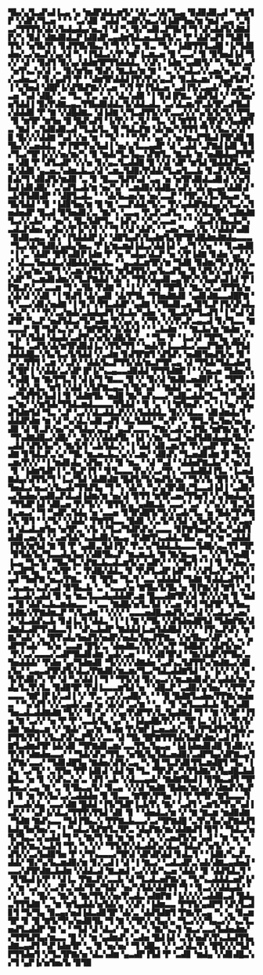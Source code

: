 ▜▙▞▄▜▃▟▚▟▐▃▄▝▄▝▆▟▛▟▟▃▆▜▞▝▟▞▃▞▟▞▜▃▄▝▉▟▉▟▉▃▟▝▚▟▅▜▛▝▞▟▛▞▜▃▅▝▝▝▝▃▞▟▉▝▚▟▟▝▚▟▛▞▅▃▞▟▐▟▛▜▅▞▆▝▆▟▝▃▄▝▃▜▃▞▜▜▜▜▞▟▞▞▙▟▄▟▄▞▅▃▜▝▟▝▚▝▉▞▚▟▊▃▛▜▙▜▝▜▝▟▚▟▟▜▞▟▇▟▛▞▚▝▉▟▝▟▇▟▉▟▃▛▐▟▉▟▛▃▄▟▆▜▟▃▅▃▙▟▜▞▃▝▛▝▟▟▚▟▜▝▜▟▊▜▜▜▞▝▅▜▙▜▚▝▊▟▜▜▙▜▙▃▜▝▜▝▞▝▅▝▊▃▝▜▞▝▐▟█▜▜▜▃▟█▝▐▞▜▟▉▟▅▞▃▞▅▃▛▞▄▞▟▝▚▝▐▜▟▃▞▞▛▝▆▛▐▃▆▃▅▝█▝▃▃▞▝▊▝▉▜▅▟▐▟▝▜▞▞▝▟▝▝▉▟▜▝▉▞▄▞▟▟▆▜▛▜▜▟▟▟▃▝▞▟▚▝▐▟▆▝▄▟▉▜▞▝▚▝▇▟▞▃▞▝▅▜▚▃▚▞▟▝▃▝▉▞▆▜▅▝▉▟▚▝▇▃▙▞▆▝▇▝▝▃▝▞▚▟▃▞▞▃▅▞▅▝▃▝▜▞▃▟▅▃▞▝▊▞▄▟▜▝▛▝▝▟▆▜▛▟▟▟▐▜▚▜▚▞▄▃▛▝▉▃▙▃▆▞▝▜▄▟▜▟▜▝▐▝▄▜▅▟▝▟█▛▐▞▟▜▙▛▇▞▞▃▅▝▚▜▝▛▐▜▟▃▅▝▃▟▐▜▞▃▄▟▞▝▛▃▆▃▞▃▅▝▚▟▝▟█▞▝▃▝▜▃▝▛▃▝▃▚▝▟▃▚▟▉▝▐▝▊▟▐▛▇▃▝▟▟▜▟▝▞▝▚▜▅▞▅▜▟▟▐▝▉▞▛▟▇▃▄▃▜▜▙▟▉▟▟▃▜▞▟▟▃▟▃▝▃▞▟▃▆▞▛▃▙▜▛▃▟▜▙▟▞▟▟▟▉▝▛▝▇▝▞▟█▟▇▃▝▟▐▟▇▝▞▜▃▟▜▜▞▞▛▃▃▞▞▞▚▞▙▜▞▜▞▞▛▜▄▝▉▝▆▜▛▝▆▜▅▝█▝█▟▚▟▜▝▐▞▛▞▝▃▜▞▝▜▃▝▟▝▇▜▜▝▄▜▛▟▚▜▄▟█▜▃▝▇▟▝▃▜▟▉▟▉▃▟▝▜▃▙▜▃▝█▝▜▟▃▛▇▝▟▞▆▞▚▜▜▜▝▜▝▞▙▃▚▞▟▝▉▝█▞▞▞▟▟▇▝▚▟▝▞▅▝▆▝▝▜▞▝▝▝▚▜▚▝▄▞▚▝▅▞▆▃▛▜▙▟▐▜▛▟█▝█▜▙▞▞▃▅▟▟▃▝▛▐▜▛▜▚▞▙▟▐▝▅▞▄▜▃▃▄▟▛▝▟▝▃▟▟▝▃▛▇▟▐▟▊▝▊▜▞▜▃▞▜▛▐▞▞▞▅▞▆▞▚▝▉▝▆▟▞▜▃▜▄▃▚▛▇▜▃▝▇▃▙▝▆▝▅▟█▟▄▟▜▜▛▃▝▟█▝▛▝▟▜▃▟▛▝▞▞▅▝▊▞▄▃▜▃▟▟█▝█▝▞▟▝▟▛▝▆▜▟▝█▟▟▟▜▃▅▝▜▞▟▟▉▝▄▃▅▃▚▟▆▃▙▃▞▟▝▃▆▃▜▟▉▞▛▟▟▞▜▃▅▜▃▃▙▝▊▃▛▞▙▛▇▟▊▟▞▜▝▟▉▟▜▞▆▟▉▝▃▝▊▝█▃▃▜▟▜▚▟▝▃▄▝▅▝▅▜▛▟▉▟▃▟▊▟▝▞▅▜▙▟▐▟▊▟█▞▝▃▚▟▜▃▟▞▆▝▅▞▚▞▝▃▆▟▉▞▟▟█▃▚▟▚▝▟▞▄▃▄▞▟▟▊▟▝▃▙▜▜▟▉▟▛▝▝▟█▜▃▟▃▝▝▝▟▞▙▃▅▞▅▝▅▞▃▃▛▝▐▜▛▃▚▜▃▜▙▃▅▝▅▜▙▜▟▟▝▝▊▝▐▟▉▜▅▞▆▝█▝▇▝▃▃▛▟▟▞▜▞▃▝▛▞▄▟▟▛▇▟▄▞▄▜▃▞▃▜▅▟▅▟▛▝█▃▟▝▉▜▅▟▊▞▃▝▇▞▚▝▃▃▄▝▛▃▛▃▟▜▃▝▃▝▞▟▃▜▛▝▄▟▇▟▇▜▃▞▞▃▙▞▝▝▅▞▚▝█▃▜▟▛▜▃▝▐▟▚▞▝▞▚▞▃▃▅▝▝▝▝▟▃▟▚▜▙▃▙▞▚▃▟▃▛▟▅▞▄▞▙▞▞▛▐▞▚▜▝▞▝▜▝▞▟▝▟▟▚▝▝▃▅▞▚▃▞▞▙▝▞▟▟▟▚▟▉▝▉▟▉▃▄▃▝▟▚▝▐▜▟▟▟▛▐▞▝▟█▜▄▟▚▜▄▟▆▜▄▜▛▜▛▟█▟▆▟▇▟▄▃▃▃▝▜▃▞▟▞▜▟▉▞▄▟▄▜▅▃▝▛▐▞▆▃▆▟▐▟▃▞▟▟▐▟▝▃▞▜▝▞▅▝▝▝▊▃▆▟▉▝▐▝▃▝▟▟▛▝█▜▚▟▊▛▐▟▆▝▛▝▅▝▚▟▄▞▟▃▛▝▅▝▞▛▐▟▇▝▊▟▅▝▄▞▝▞▞▝▟▃▃▜▅▟▟▃▞▟█▟▟▞▆▃▙▃▝▝▄▃▟▃▆▜▛▞▆▝▜▟▉▝▉▟▆▞▜▞▄▜▜▞▃▞▝▞▄▞▆▞▄▞▜▝▞▃▆▞▟▜▜▞▅▝▆▜▟▜▜▞▄▞▙▃▟▜▄▝█▝▟▜▞▞▄▟▝▞▟▃▞▟▛▝▚▃▆▟▊▟▆▞▞▜▃▛▇▟▟▝▟▞▚▝▜▜▞▟▄▟▊▃▄▜▛▞▚▜▄▟▚▟▐▟▝▛▐▛▇▃▛▞▃▞▃▃▆▝▜▝▃▜▙▝▛▟▇▝▚▝▐▝▞▝▃▜▝▜▛▜▞▝▇▃▚▞▃▞▛▜▜▞▅▞▟▞▟▝▞▟▊▝▐▝▉▟▜▝▟▞▄▟▊▝▟▞▛▜▙▝▜▜▅▟▇▟▊▝▄▟▊▟▇▃▃▟█▛▇▝▜▝▃▃▞▟▊▞▅▟▇▝▐▝▊▞▚▜▜▃▟▟▛▝▄▟▇▝▞▜▙▟▊▃▅▝▉▜▃▛▐▜▞▟▚▟▃▃▚▞▚▝▝▝▛▞▃▞▆▟▞▃▙▟▄▟▜▝▟▃▙▞▚▟▅▝▄▝█▃▟▞▛▜▃▟▜▝▐▝▚▟▝▟▟▜▛▝▚▃▛▝▅▟▜▟▃▞▜▞▚▟▅▝▛▞▄▞▄▝▞▜▚▝▞▞▛▃▛▃▄▃▟▝▊▞▜▃▃▝▇▃▃▃▛▝█▝▜▟▚▃▚▞▚▝▇▛▇▜▞▜▞▟▞▟▝▝▝▃▙▟▆▝▝▝▇▃▙▞▆▝▇▟▆▝▃▝▐▞▚▜▟▟▝▟▄▟▞▃▟▜▚▞▅▜▞▟█▞▙▞▃▝▝▜▃▝▛▝▐▃▞▟▝▜▛▜▄▝▄▞▞▝▜▟▃▝▃▟▜▞▟▞▆▜▛▟▉▟▐▃▚▜▜▞▜▜▝▝▅▟▞▛▐▃▃▟▃▞▃▃▛▜▅▜▞▜▜▟▟▟▟▟█▃▚▜▄▜▃▞▙▜▟▟▝▞▃▟▆▝▊▟▜▛▇▜▝▟▜▟▚▝▅▟▉▜▅▟▜▞▅▝▉▝▚▞▃▜▜▜▝▃▆▝▞▃▛▞▝▟▟▞▙▃▛▜▜▞▟▞▆▃▛▜▛▃▄▝▟▝▜▜▟▞▜▟▃▟▅▜▟▝█▛▐▝▞▟▟▞▃▞▟▛▐▛▐▞▚▃▄▃▃▟▉▟▟▝▛▜▜▟▇▛▐▝▝▞▅▃▅▝▜▟▅▞▚▞▚▟█▝▆▝▇▞▛▜▃▜▝▟▐▞▜▝▇▃▃▝█▝▞▝▉▞▟▝▇▟▉▃▅▟▉▛▐▃▝▜▛▜▝▝▝▝▟▞▄▜▃▝▆▜▝▞▟▟▝▞▙▛▇▃▄▃▜▝█▞▚▟▝▝▇▟▟▝▃▝▜▞▝▃▙▝▃▞▙▞▟▃▞▜▟▜▜▞▙▟▐▝▉▝▟▟▇▜▙▝▅▟█▝▇▞▚▟▚▃▃▞▚▟█▃▟▟▞▜▃▝▜▝▚▟▛▟▄▝▆▞▝▞▆▜▟▞▜▜▟▃▆▟▃▃▃▃▜▜▟▟▝▝▊▝▄▝▐▝▇▜▅▟▚▝▚▝▐▝▅▞▝▟▄▟▜▟▆▜▟▝▜▃▝▃▛▝▃▞▞▟▃▟▟▃▛▞▞▞▙▟▟▟▃▝▉▞▞▟▃▃▝▟▊▟▆▟▄▜▝▟▟▟▛▟▆▝▆▝▟▝▚▞▟▃▚▟▊▃▟▜▝▟▃▜▟▟▞▝▚▞▛▝▃▝▛▜▃▜▃▜▅▞▅▞▅▟▉▝▟▝▊▃▛▞▅▞▚▞▜▟▄▞▄▃▛▝▄▃▛▃▃▃▝▛▇▞▃▟▞▃▜▜▙▝▆▛▇▞▅▝▊▞▝▜▚▟▇▟█▃▞▟█▞▝▃▜▞▞▞▟▟▟▜▙▝▐▟▝▞▆▞▜▃▟▝▅▟▜▟▉▟▄▟▄▜▙▞▃▃▟▟▝▟▜▞▙▞▚▝▇▞▙▜▝▃▙▜▟▃▚▝▐▝▟▟▝▟▊▃▆▞▛▝▛▞▄▟▛▝▛▝▆▃▚▟▇▝▊▜▟▃▛▃▚▞▝▜▙▝▆▃▅▃▙▃▚▞▞▃▆▞▝▟▉▟▚▝▜▃▅▟▊▟▆▝█▝▜▞▆▃▆▞▛▞▞▝▐▝▆▟▊▟▄▝▟▜▅▝▞▝▉▝▆▃▝▝▟▝▚▟▝▝▟▟▅▛▇▃▙▞▚▝▆▞▟▝▊▝▐▟▆▜▟▛▐▝▃▜▄▛▐▜▝▝▊▜▃▃▃▜▚▞▞▃▞▜▚▝▃▃▙▟█▟▐▜▃▝▐▃▅▟▇▟▄▞▟▜▜▞▜▝▐▃▞▜▟▝▟▟▉▟▇▝█▟▜▞▜▞▅▟▜▞▅▞▝▜▞▞▙▝█▜▝▞▄▝▇▜▅▟▃▞▅▃▞▞▙▃▟▞▜▜▟▜▄▝▜▝▚▝▟▞▚▝▚▞▄▜▛▟▊▞▜▃▃▟▐▟▐▝▃▟▉▞▃▞▙▟▅▞▄▟▉▃▛▟▃▟▐▟▆▞▆▝▅▞▟▝▉▜▜▝▆▜▛▃▅▞▜▜▅▜▝▞▄▜▅▟▄▞▅▝▜▜▟▛▐▟▝▟▉▃▅▝▛▞▜▞▞▝█▜▜▞▄▝▄▟▇▃▙▝▃▃▞▝▃▞▝▞▚▞▞▝▊▃▜▟▊▃▅▃▞▝▜▝▚▟▛▃▜▟▄▝▅▝▃▃▅▝▊▜▛▟█▜▞▜▞▞▃▟▞▜▃▝▅▝█▟▞▜▚▛▇▞▙▝▉▜▝▝▞▜▞▝▞▟▟▞▝▛▇▜▜▃▃▝█▟▊▝▞▃▜▞▚▜▟▝▄▜▅▜▞▃▝▞▛▃▄▞▆▝▟▃▟▃▆▜▅▝▅▜▛▃▝▞▙▝▞▜▃▞▜▟▛▟▚▞▃▃▃▝▊▛▇▜▅▟▚▞▙▞▚▟▟▜▟▟▊▃▅▞▙▝▞▃▅▜▟▞▚▃▙▟▉▞▅▃▄▝▛▟▇▜▚▃▟▟▃▜▙▞▃▝▜▝▆▝▚▟▟▟▐▜▜▞▆▜▟▝▇▝█▝▛▝▄▟▊▃▜▟▐▜▞▝▛▃▚▞▜▟▟▃▙▃▃▃▜▟█▞▄▃▜▜▝▜▛▝▉▜▟▞▙▞▜▃▃▟▄▜▄▞▞▟▉▜▙▃▛▝▆▃▆▃▙▝▇▝▇▞▆▃▄▝▃▝▞▞▜▝▅▟█▝▐▃▄▝▜▃▜▞▝▜▙▞▜▃▚▛▇▃▙▃▟▃▆▜▞▃▚▟▛▞▝▝▞▜▅▜▝▝▐▝▊▝▛▟▅▞▃▞▄▟▛▜▄▝▚▞▙▜▛▝▃▝▛▟█▞▟▟▃▝▊▝▛▟▜▃▟▛▐▟▛▝▝▞▟▜▃▞▛▃▚▝▟▝▄▟▝▜▅▛▇▝▅▃▞▛▇▃▝▝▊▝█▜▄▝▜▃▜▝▃▃▚▟▟▟▟▝▜▟▇▝▊▟▟▃▟▜▜▝▐▞▄▃▅▃▚▃▛▃▟▝▉▜▙▃▙▝▃▝▚▃▃▞▅▝▇▜▙▞▙▜▙▝▅▝▊▛▇▞▟▝▇▜▝▃▜▃▟▃▟▞▃▟▟▝█▝▅▝▆▃▜▃▃▟▄▟▟▟▛▃▆▝█▃▃▟▇▜▛▞▟▝▛▞▞▞▆▝▊▝▆▟▅▝█▝▟▟▚▃▙▃▆▟▅▃▃▝▝▃▃▝▇▟█▞▅▜▃▜▟▝▞▃▅▝▛▟▝▜▟▜▛▝▅▜▅▃▟▟▇▞▞▛▇▟▆▃▛▝▚▜▃▟▆▝▝▞▞▞▝▃▃▃▅▟█▃▆▟▜▞▄▞▟▝▞▃▟▃▞▃▅▞▞▝▟▃▟▟▚▃▙▝▊▟▐▃▜▝▟▟▃▝▐▝▐▝▇▝▞▜▙▝▞▟▜▟▅▟█▜▟▝▜▟▆▛▇▞▟▟▇▟▃▟▛▜▚▟▃▃▜▝▝▟▚▃▙▟▛▝▇▟▟▟▐▃▅▜▟▟█▟▝▞▞▝▐▜▚▃▛▟▚▝▆▝▇▞▚▟▞▝▄▝█▜▚▟▄▜▅▟▜▞▅▟▛▞▅▟▄▜▄▃▛▛▇▃▝▞▅▜▙▃▞▟▛▝▄▝▃▝▄▟▛▜▚▟▞▝▜▞▅▝▃▃▆▝█▜▞▃▝▟▅▟▇▃▚▜▞▞▚▞▛▝▜▟█▟▚▝▟▟▜▞▅▞▝▝▛▞▃▞▃▃▃▞▃▟▛▜▙▟▊▟▆▝▄▟▞▃▅▝▝▝▞▟▊▜▛▟▝▝▇▞▟▟▛▞▛▜▙▞▃▜▅▟▟▟▞▝▛▟▅▝▄▞▜▟▆▟▊▝▜▞▞▞▞▟▇▟▅▝▃▟▚▃▜▟▜▜▚▞▆▟▇▃▞▟█▞▙▞▝▃▄▃▟▜▛▟▜▞▟▃▞▛▇▟▉▞▆▃▆▞▜▃▞▜▟▃▟▟▇▜▟▝▚▝▐▞▞▝▟▝▄▝▜▞▛▟▉▞▚▝▛▝▟▝▚▞▟▟▐▝▜▝▝▜▜▞▟▝▉▞▄▃▞▞▆▃▆▟▊▟▚▞▄▟▟▞▆▞▃▟▄▜▃▜▚▜▃▝▉▟▉▜▛▝▛▟▐▃▃▃▆▜▟▝▅▝▝▟█▃▛▝▃▟▉▞▄▜▅▞▝▞▛▜▚▞▃▃▃▝▇▛▐▛▐▞▃▟▐▝▞▝▛▃▝▃▞▞▃▟█▞▚▝▝▝█▝█▟▇▜▃▟▅▞▛▛▇▞▅▟▅▃▝▝▚▞▟▜▝▞▞▃▄▟▞▃▆▝▅▝▟▞▟▝▃▞▆▝▝▃▝▝▊▝▅▜▃▃▟▃▙▝█▃▚▟▉▜▅▃▟▃▟▟▇▟▇▝▜▞▞▝▊▞▚▞▝▞▄▞▛▟▛▜▚▜▃▜▄▟▇▟▝▜▝▝▇▝▞▟▛▝▐▜▅▝▇▝▃▞▞▝▅▝▛▝▛▝▃▃▙▜▄▝▄▞▚▝▐▟▄▟█▞▛▞▝▃▜▛▐▃▝▟▐▝▃▜▚▜▞▟▇▝▆▟▄▃▆▝▞▝█▟▞▝▄▞▆▝▊▟▆▝▛▞▆▛▐▃▅▃▟▞▄▝▊▞▛▜▟▜▜▞▜▟▞▃▛▜▜▞▛▟▝▞▙▃▛▟▚▃▛▜▞▞▃▃▝▟▝▜▙▝█▛▇▜▜▜▟▞▙▟▛▟▆▞▃▟▐▜▝▝▇▜▃▟▆▟▜▛▐▟▞▟▊▝▜▛▇▟▊▃▆▞▃▃▜▜▃▜▄▃▄▝▐▟▐▟▅▟▊▟█▝▊▟▉▞▞▜▚▜▝▟▆▟▅▃▃▞▝▝▜▟▞▟▚▞▜▜▃▝▅▜▙▜▄▜▟▃▅▟▉▞▃▟▛▜▄▞▟▛▇▃▄▜▞▛▇▞▃▃▞▝▜▟▊▟█▜▄▝▇▟▅▞▟▜▞▃▄▝▚▝█▝▜▃▛▟▊▜▜▃▆▟█▜▝▜▄▝▐▜▄▝▃▞▜▞▝▃▜▜▅▝▛▛▐▟▊▟▝▟▟▝▇▝▜▃▝▜▛▟▚▞▚▜▜▟▇▞▚▜▄▟█▃▙▟█▟▃▝▅▝▊▝▞▟▚▃▚▞▃▝▟▜▝▃▙▝▞▟▃▃▄▟▞▝▇▟▇▜▙▟▐▝▉▜▙▃▟▜▝▜▛▟▅▃▞▃▄▝▇▝▃▝▊▜▙▃▄▜▞▝▉▃▄▝▞▞▟▝▆▟▇▝█▟▆▞▆▞▄▞▞▟▆▟▚▜▄▛▐▝▊▝▆▝▛▞▙▞▃▞▃▟▟▟▅▝▉▝▉▃▃▝▇▜▛▞▛▜▅▝▐▝▛▝▛▜▛▝▇▜▃▃▃▜▛▃▃▟▞▟▄▝▃▃▞▟▇▝█▟▟▝▐▜▞▜▟▛▐▃▙▜▚▝▇▞▝▃▟▜▝▃▆▜▞▜▚▞▚▟▐▃▛▞▝▝▄▛▐▞▟▃▞▜▜▜▚▜▜▟▝▟▊▝▊▝▝▟▅▟▃▞▆▝▞▝▇▝▇▃▆▝▆▟▉▟▇▝▜▟▇▝▇▟▚▃▃▝▜▟▐▜▙▃▚▝▛▛▇▃▙▃▃▞▃▞▜▛▇▟█▝▃▜▚▞▙▞▄▛▇▟▟▜▙▟▄▜▅▜▅▞▃▝▐▝▚▟▃▞▙▛▇▜▃▜▛▃▝▟▄▛▇▞▆▞▟▟▇▟▜▝▉▜▝▝▜▟▃▞▅▜▞▜▄▃▚▞▄▟▟▝▜▝▚▝▇▞▜▝▇▝▆▝▆▝▚▝▄▝▞▃▅▟▜▞▅▝▄▟▝▝▆▝▅▝▅▝▞▟▜▞▆▃▚▃▙▜▝▜▚▝▚▝▞▞▝▜▜▞▛▞▟▃▟▟▚▞▟▃▞▜▟▃▛▝▅▜▞▝▃▝▃▝▟▜▞▞▃▞▙▟▉▜▅▝▛▝▞▜▚▃▃▃▞▜▛▟▝▟▛▟▛▟▟▝▊▟▃▜▝▝▐▟▉▞▚▃▛▃▟▟▞▝▉▞▚▞▙▃▆▟▉▞▆▝▊▞▃▟▐▝▟▝▐▝▇▃▞▝▃▟▃▟▛▃▚▟▞▟▇▃▄▟▅▟▝▃▃▞▟▜▛▟▇▃▙▟▆▝▞▟▟▃▟▝▇▃▆▟▝▃▞▞▟▞▚▃▅▝▟▟▞▝▉▝▟▟▜▟▃▜▝▝▊▜▙▟▐▞▛▝▝▟▐▃▝▛▇▃▛▞▃▃▙▝▟▝▜▃▟▃▅▛▇▞▄▝▜▞▚▃▟▟▟▃▅▛▐▞▞▝▆▝▃▞▝▞▃▞▛▃▚▟▞▜▚▞▜▟▞▝▅▞▚▜▟▞▟▟▜▜▝▜▝▝▊▃▞▞▟▟▄▟▞▝▞▞▝▃▝▝█▞▃▝▇▞▚▝▇▞▜▜▞▞▅▞▛▃▟▃▚▟▇▛▇▝▐▞▞▞▞▃▟▟▉▃▟▝█▟▄▃▜▜▜▟▇▝▃▝▆▝▆▜▄▟▟▞▅▜▟▞▄▝▞▟▚▝▐▟▆▃▃▝▛▜▜▞▄▟▛▜▝▟▚▜▃▟▊▜▝▜▞▜▄▝▉▃▄▞▅▟▐▟▃▟▊▜▛▝▟▞▃▝▟▟▜▟▇▜▝▛▇▞▛▃▄▝▚▝▄▝▉▃▆▜▛▝▊▝█▝▇▜▞▜▚▞▅▟▉▜▙▝▜▝▇▝▞▜▛▞▄▜▄▞▄▝▜▃▞▞▞▜▄▃▞▞▚▃▜▃▅▟▜▃▟▟▛▝▇▝▄▝▝▜▟▝▟▝▟▃▞▝▅▝▄▝▚▝▇▞▚▃▜▝▆▃▞▃▃▞▙▟▅▟▆▞▞▜▜▜▟▜▄▞▆▃▃▝█▝▞▝▆▝▄▟▆▟▚▝▃▟▅▝█▟▐▟▝▃▜▞▅▟▚▜▚▃▙▟▜▜▄▟▇▃▄▟▜▝▚▛▐▟▅▜▛▝▃▝▉▝▅▞▅▞▝▜▝▟█▃▝▞▝▃▞▟▃▜▚▝█▜▞▞▞▜▟▝▛▜▜▟▅▜▝▞▜▃▜▛▇▞▅▝▟▃▚▟▆▝▄▃▟▛▐▜▟▝▛▝▃▟▊▝▆▟▄▝▞▟▊▟█▃▚▞▜▝▄▛▐▞▅▜▅▞▙▝▉▜▉
